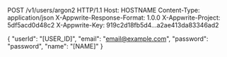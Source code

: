POST /v1/users/argon2 HTTP/1.1
Host: HOSTNAME
Content-Type: application/json
X-Appwrite-Response-Format: 1.0.0
X-Appwrite-Project: 5df5acd0d48c2
X-Appwrite-Key: 919c2d18fb5d4...a2ae413da83346ad2

{
  "userId": "[USER_ID]",
  "email": "email@example.com",
  "password": "password",
  "name": "[NAME]"
}
